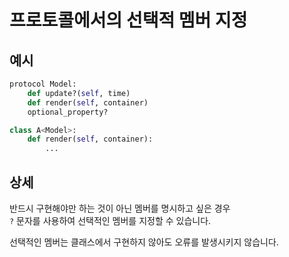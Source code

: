 # 프로토콜에서의 선택적 멤버 지정

## 예시
```py
protocol Model:
    def update?(self, time)
    def render(self, container)
    optional_property?

class A<Model>:
    def render(self, container):
        ...
```

## 상세

반드시 구현해야만 하는 것이 아닌 멤버를 명시하고 싶은 경우  
 `?` 문자를 사용하여 선택적인 멤버를 지정할 수 있습니다.  

선택적인 멤버는 클래스에서 구현하지 않아도 오류를 발생시키지 않습니다.